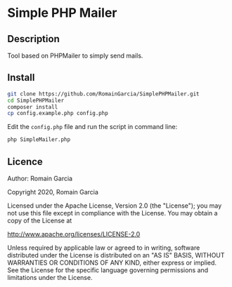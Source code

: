# Simple PHP Mailer

## Description

Tool based on PHPMailer to simply send mails.

## Install

```bash
git clone https://github.com/RomainGarcia/SimplePHPMailer.git
cd SimplePHPMailer
composer install
cp config.example.php config.php 
```

Edit the `config.php` file and run the script in command line:

```bash
php SimpleMailer.php
```

## Licence

Author:	Romain Garcia

Copyright 2020, Romain Garcia

Licensed under the Apache License, Version 2.0 (the "License"); you may not use this file except in compliance with the License. You may obtain a copy of the License at

http://www.apache.org/licenses/LICENSE-2.0

Unless required by applicable law or agreed to in writing, software distributed under the License is distributed on an "AS IS" BASIS, WITHOUT WARRANTIES OR CONDITIONS OF ANY KIND, either express or implied. See the License for the specific language governing permissions and limitations under the License.
